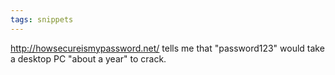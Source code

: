 ```yaml
---
tags: snippets
---
```


<http://howsecureismypassword.net/> tells me that "password123" would take a desktop PC "about a year" to crack.
